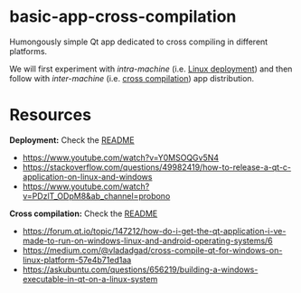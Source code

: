 # basic-app-cross-compilation
Humongously simple Qt app dedicated to cross compiling in different platforms.

We will first experiment with _intra-machine_ (i.e. [Linux deployment](https://github.com/agarnung/basic-app-cross-compilation/tree/main/linux_deployment)) and then follow with _inter-machine_ (i.e. [cross compilation](https://github.com/agarnung/basic-app-cross-compilation/blob/main/linux_to_windows)) app distribution.

# Resources
**Deployment:**
Check the [README](https://github.com/agarnung/basic-app-cross-compilation/blob/main/linux_deployment/README.md)
- https://www.youtube.com/watch?v=Y0MSOQGv5N4
- https://stackoverflow.com/questions/49982419/how-to-release-a-qt-c-application-on-linux-and-windows
- https://www.youtube.com/watch?v=PDzlT_ODpM8&ab_channel=probono

**Cross compilation:**
Check the [README](https://github.com/agarnung/basic-app-cross-compilation/blob/main/linux_to_windows/README.md)
- https://forum.qt.io/topic/147212/how-do-i-get-the-qt-application-i-ve-made-to-run-on-windows-linux-and-android-operating-systems/6
- https://medium.com/@vladadgad/cross-compile-qt-for-windows-on-linux-platform-57e4b71ed1aa
- https://askubuntu.com/questions/656219/building-a-windows-executable-in-qt-on-a-linux-system
